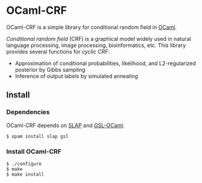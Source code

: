 OCaml-CRF
=========

OCaml-CRF is a simple library for conditional random field in
[OCaml](http://ocaml.org/).

*Conditional random field* (CRF) is a graphical model widely used in natural language
processing, image processing, bioinformatics, etc.
This library provides several functions for *cyclic* CRF:

- Approximation of conditional probabilities, likelihood, and
  L2-regularized posterior by Gibbs sampling
- Inference of output labels by simulated annealing

Install
-------

### Dependencies

OCaml-CRF depends on [SLAP](http://akabe.github.io/slap/) and
[GSL-OCaml](https://github.com/mmottl/gsl-ocaml).

```
$ opam install slap gsl
```

### Install OCaml-CRF

```
$ ./configure
$ make
$ make install
```
